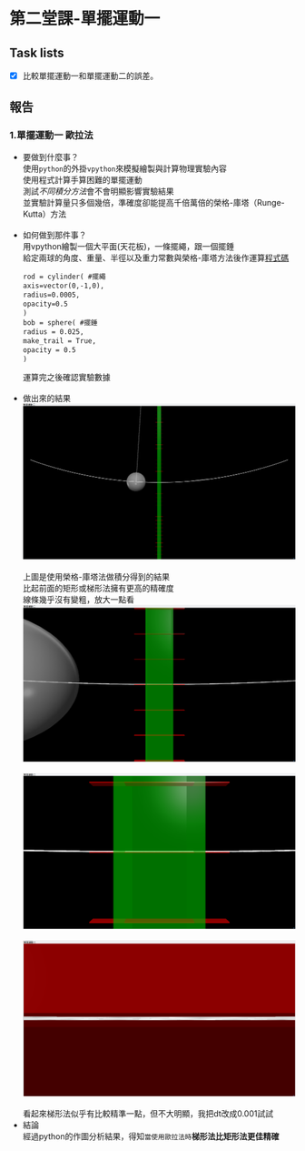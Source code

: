 # 第二堂課-單擺運動一
## Task lists
- [x] 比較單擺運動一和單擺運動二的誤差。
## 報告
### 1.單擺運動一 歐拉法
  - 要做到什麼事？<br>
      使用`python`的外掛`vpython`來模擬繪製與計算物理實驗內容<br>
      使用程式計算手算困難的單擺運動<br>
      測試*不同積分方法*會不會明顯影響實驗結果<br>
      並實驗計算量只多個幾倍，準確度卻能提高千倍萬倍的榮格-庫塔（Runge-Kutta）方法<br><br>
  - 如何做到那件事？<br>
      用vpython繪製一個大平面(天花板)，一條擺繩，跟一個擺錘<br>
      給定兩球的角度、重量、半徑以及重力常數與榮格-庫塔方法後作運算[程式碼](/第二堂課-單擺運動二/單擺運動二.py)<br>
      ```
      rod = cylinder( #擺繩
      axis=vector(0,-1,0),
      radius=0.0005,
      opacity=0.5
      )
      bob = sphere( #擺錘
      radius = 0.025,
      make_trail = True,
      opacity = 0.5
      )
      ``` 
      運算完之後確認實驗數據<br><br>
  - 做出來的結果<br>
      ![This is an image](/第二堂課-單擺運動二/result.png)<br>
      <br>
      上圖是使用榮格-庫塔法做積分得到的結果<br>
      比起前面的矩形或梯形法擁有更高的精確度<br>
      線條幾乎沒有變粗，放大一點看<br>
      ![This is an image](/第二堂課-單擺運動二/resultdtc.png)<br>
      <br>
      ![This is an image](/第二堂課-單擺運動二/resultddtc.png)<br>
      <br>
      ![This is an image](/第二堂課-單擺運動二/resultd3tc.png)<br>
      <br>
      看起來梯形法似乎有比較精準一點，但不大明顯，我把dt改成0.001試試<br>
  - 結論<br>
      經過python的作圖分析結果，得知`當使用歐拉法時`**梯形法比矩形法更佳精確**